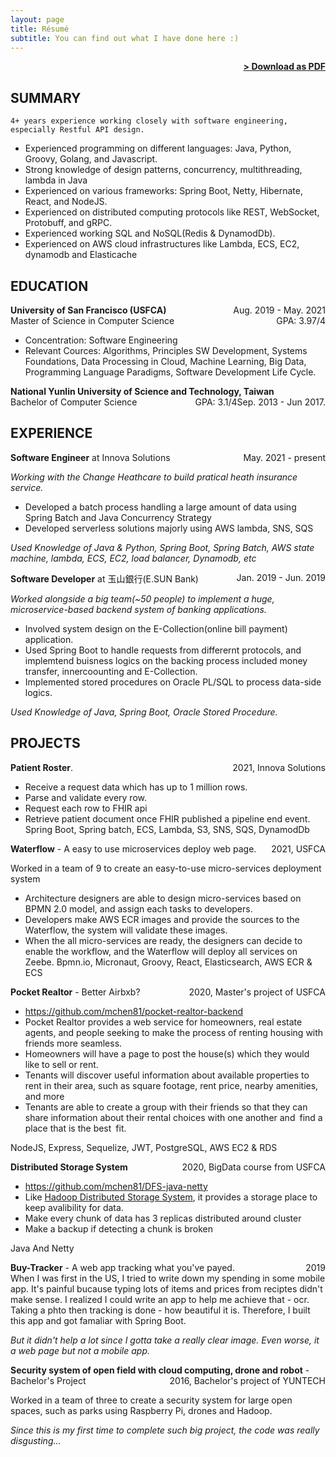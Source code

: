 ```yaml
---
layout: page
title: Résumé
subtitle: You can find out what I have done here :)
---
```


<span style="float: right; "><a href="{{ '/assets/resume.pdf' | prepend: site.baseurl }}"><strong>> Download as PDF</strong></a> </span>
<br>

## SUMMARY

`4+ years experience working closely with software engineering, especially Restful API design. `

- Experienced programming on different languages: Java, Python, Groovy, Golang, and Javascript.
- Strong knowledge of design patterns, concurrency, multithreading, lambda in Java
- Experienced on various frameworks: Spring Boot, Netty, Hibernate, React, and NodeJS.
- Experienced on distributed computing protocols like REST, WebSocket, Protobuff, and gRPC.
- Experienced working SQL and NoSQL(Redis & DynamodDb).
- Experienced on AWS cloud infrastructures like Lambda, ECS, EC2, dynamodb and Elasticache

## EDUCATION

**University of San Francisco (USFCA)** <span style="float: right; ">Aug. 2019 - May. 2021</span> <br/>
Master of Science in Computer Science <span style="float: right; ">GPA: 3.97/4</span>

- Concentration: Software Engineering
- Relevant Cources: Algorithms, Principles SW Development, Systems Foundations, Data Processing in Cloud, Machine Learning, Big Data, Programming Language Paradigms, Software Development Life Cycle.

**National Yunlin University of Science and Technology, Taiwan** <span style="float: right; "> Sep. 2013 - Jun 2017.</span> <br/>
Bachelor of Computer Science <span style="float: right; ">GPA: 3.1/4</span>

## EXPERIENCE

**Software Engineer** at Innova Solutions <span style="float: right; ">May. 2021 - present</span>

_Working with the Change Heathcare to build pratical heath insurance service._

- Developed a batch process handling a large amount of data using Spring Batch and Java Concurrency Strategy
- Developed serverless solutions majorly using AWS lambda, SNS, SQS

_Used Knowledge of Java & Python, Spring Boot, Spring Batch, AWS state machine, lambda, ECS, EC2, load balancer, Dynamodb, etc_

**Software Developer** at 玉山銀行(E.SUN Bank) <span style="float: right; ">Jan. 2019 - Jun. 2019</span>

_Worked alongside a big team(~50 people) to implement a huge, microservice-based backend system of banking applications._

- Involved system design on the E-Collection(online bill payment) application.
- Used Spring Boot to handle requests from differernt protocols, and implemtend buisness logics on the backing process included money transfer, innercoounting and E-Collection.
- Implemented stored procedures on Oracle PL/SQL to process data-side logics.

_Used Knowledge of Java, Spring Boot, Oracle Stored Procedure._

## PROJECTS

**Patient Roster**. <span style="float: right; ">2021, Innova Solutions</span>

- Receive a request data which has up to 1 million rows.
- Parse and validate every row.
- Request each row to FHIR api
- Retrieve patient document once FHIR published a pipeline end event.
  Spring Boot, Spring batch, ECS, Lambda, S3, SNS, SQS, DynamodDb

**Waterflow** - A easy to use microservices deploy web page. <span style="float: right; ">2021, USFCA</span>

Worked in a team of 9 to create an easy-to-use micro-services deployment system

- Architecture designers are able to design micro-services based on BPMN 2.0 model, and assign each tasks to developers.
- Developers make AWS ECR images and provide the sources to the Waterflow, the system will validate these images.
- When the all micro-services are ready, the designers can decide to enable the workflow, and the Waterflow will deploy all services on Zeebe.
  Bpmn.io, Micronaut, Groovy, React, Elasticsearch, AWS ECR & ECS

**Pocket Realtor** - Better Airbxb? <span style="float: right; ">2020, Master's project of USFCA</span>

- https://github.com/mchen81/pocket-realtor-backend
- Pocket Realtor provides a web service for homeowners, real estate agents, and people seeking to
  make the process of renting housing with friends more seamless.
- Homeowners will have a page to post the house(s) which they would like to sell or rent.
- Tenants will discover useful information about available properties to rent in their area, such as square footage, rent price, nearby amenities, and more
- Tenants are able to create a group with their friends so that they can share information about
  their rental choices with one another and find a place that is the best fit.

NodeJS, Express, Sequelize, JWT, PostgreSQL, AWS EC2 & RDS

**Distributed Storage System** <span style="float: right; ">2020, BigData course from USFCA</span>

- https://github.com/mchen81/DFS-java-netty
- Like [Hadoop Distributed Storage System](https://hadoop.apache.org/), it provides a storage place to keep avalibility for data.
- Make every chunk of data has 3 replicas distributed around cluster
- Make a backup if detecting a chunk is broken

Java And Netty

**Buy-Tracker** - A web app tracking what you've payed. <span style="float: right; ">2019</span>  
When I was first in the US, I tried to write down my spending in some mobile app. It's painful bucause typing lots of items and prices from reciptes didn't make sense. I realized I could write an app to help me achieve that - ocr. Taking a phto then tracking is done - how beautiful it is. Therefore, I built this app and got famaliar with Spring Boot.

_But it didn't help a lot since I gotta take a really clear image. Even worse, it a web page but not a mobile app._

**Security system of open field with cloud computing, drone and robot** - Bachelor's Project <span style="float: right; ">2016, Bachelor's project of YUNTECH</span>

Worked in a team of three to create a security system for large open spaces, such as parks using
Raspberry Pi, drones and Hadoop.

_Since this is my first time to complete such big project, the code was really disgusting..._
